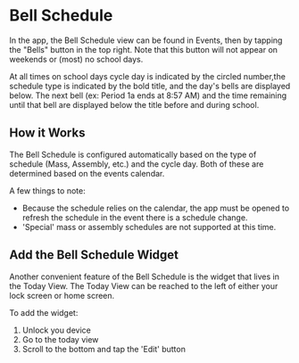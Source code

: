 # Bell Schedule

In the app, the Bell Schedule view can be found in Events, then by tapping the "Bells" button in the top right. Note that this button will not appear on weekends or (most) no school days. 

At all times on school days cycle day is indicated by the circled number,the schedule type is indicated by the bold title, and the day's bells are displayed below. The next bell (ex: Period 1a ends at 8:57 AM) and the time remaining until that bell are displayed below the title before and during school. 

## How it Works

The Bell Schedule is configured automatically based on the type of schedule (Mass, Assembly, etc.) and the cycle day. Both of these are determined based on the events calendar. 

A few things to note:

* Because the schedule relies on the calendar, the app must be opened to refresh the schedule in the event there is a schedule change. 
* 'Special' mass or assembly schedules are not supported at this time. 

## Add the Bell Schedule Widget

Another convenient feature of the Bell Schedule is the widget that lives in the Today View. The Today View can be reached to the left of either your lock screen or home screen. 

To add the widget:

1. Unlock you device
2. Go to the today view
3. Scroll to the bottom and tap the 'Edit' button


 

